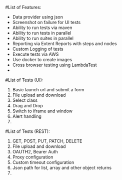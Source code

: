 #List of Features:
- Data provider using json
- Screenshot on failure for UI tests
- Ability to run tests via maven 
- Ability to run tests in parallel
- Ability to run suites in parallel
- Reporting via Extent Reports with steps and nodes
- Custom Logging of tests
- Execute tests via AWS
- Use docker to create images
- Cross browser testing using LambdaTest
- 

#List of Tests (UI):
1. Basic launch url and submit a form
2. File upload and download
3. Select class
4. Drag and Drop
5. Switch to iframe and window
6. Alert handling
7.

#List of Tests (REST):
1. GET, POST, PUT, PATCH, DELETE
2. File upload and download
3. OAUTH2, Bearer Auth
4. Proxy configuration
5. Custom timeout configuration
6. Json path for list, array and other object returns
7. 